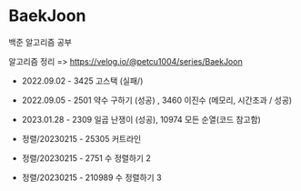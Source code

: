 # BaekJoon
백준 알고리즘 공부

알고리즘 정리 => https://velog.io/@petcu1004/series/BaekJoon

- 2022.09.02 - 3425 고스택 (실패/)
- 2022.09.05 - 2501 약수 구하기 (성공) , 3460 이진수 (메모리, 시간초과 / 성공)
- 2023.01.28 - 2309 일곱 난쟁이 (성공), 10974  모든 순열(코드 참고함)

- 정렬/20230215 - 25305 커트라인
- 정렬/20230215 - 2751 수 정렬하기 2
- 정렬/20230215 - 210989 수 정렬하기 3